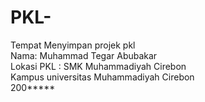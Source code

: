 # PKL-
Tempat Menyimpan projek pkl  
Nama: Muhammad Tegar Abubakar  
Lokasi PKL : SMK Muhammadiyah Cirebon  
Kampus universitas Muhammadiyah Cirebon  
200*****
